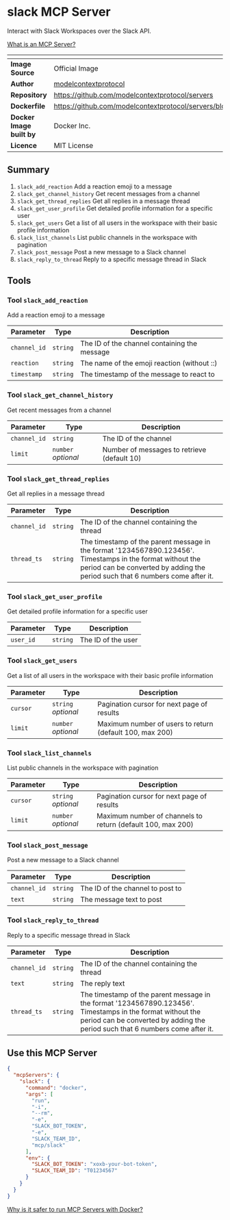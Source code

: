 # slack MCP Server

Interact with Slack Workspaces over the Slack API.

[What is an MCP Server?](https://www.anthropic.com/news/model-context-protocol)

|<!-- -->|<!-- -->|
|-|-|
**Image Source**|Official Image
|**Author**|[modelcontextprotocol](https://github.com/modelcontextprotocol)
**Repository**|https://github.com/modelcontextprotocol/servers
**Dockerfile**|https://github.com/modelcontextprotocol/servers/blob/2025.4.6/src/slack/Dockerfile
**Docker Image built by**|Docker Inc.
**Licence**|MIT License

## Summary
1. `slack_add_reaction` Add a reaction emoji to a message
1. `slack_get_channel_history` Get recent messages from a channel
1. `slack_get_thread_replies` Get all replies in a message thread
1. `slack_get_user_profile` Get detailed profile information for a specific user
1. `slack_get_users` Get a list of all users in the workspace with their basic profile information
1. `slack_list_channels` List public channels in the workspace with pagination
1. `slack_post_message` Post a new message to a Slack channel
1. `slack_reply_to_thread` Reply to a specific message thread in Slack

## Tools

### Tool `slack_add_reaction`
Add a reaction emoji to a message

Parameter|Type|Description
-|-|-
`channel_id`|`string`|The ID of the channel containing the message
`reaction`|`string`|The name of the emoji reaction (without ::)
`timestamp`|`string`|The timestamp of the message to react to

### Tool `slack_get_channel_history`
Get recent messages from a channel

Parameter|Type|Description
-|-|-
`channel_id`|`string`|The ID of the channel
`limit`|`number` *optional*|Number of messages to retrieve (default 10)

### Tool `slack_get_thread_replies`
Get all replies in a message thread

Parameter|Type|Description
-|-|-
`channel_id`|`string`|The ID of the channel containing the thread
`thread_ts`|`string`|The timestamp of the parent message in the format '1234567890.123456'. Timestamps in the format without the period can be converted by adding the period such that 6 numbers come after it.

### Tool `slack_get_user_profile`
Get detailed profile information for a specific user

Parameter|Type|Description
-|-|-
`user_id`|`string`|The ID of the user

### Tool `slack_get_users`
Get a list of all users in the workspace with their basic profile information

Parameter|Type|Description
-|-|-
`cursor`|`string` *optional*|Pagination cursor for next page of results
`limit`|`number` *optional*|Maximum number of users to return (default 100, max 200)

### Tool `slack_list_channels`
List public channels in the workspace with pagination

Parameter|Type|Description
-|-|-
`cursor`|`string` *optional*|Pagination cursor for next page of results
`limit`|`number` *optional*|Maximum number of channels to return (default 100, max 200)

### Tool `slack_post_message`
Post a new message to a Slack channel

Parameter|Type|Description
-|-|-
`channel_id`|`string`|The ID of the channel to post to
`text`|`string`|The message text to post

### Tool `slack_reply_to_thread`
Reply to a specific message thread in Slack

Parameter|Type|Description
-|-|-
`channel_id`|`string`|The ID of the channel containing the thread
`text`|`string`|The reply text
`thread_ts`|`string`|The timestamp of the parent message in the format '1234567890.123456'. Timestamps in the format without the period can be converted by adding the period such that 6 numbers come after it.

## Use this MCP Server

```json
{
  "mcpServers": {
    "slack": {
      "command": "docker",
      "args": [
        "run",
        "-i",
        "--rm",
        "-e",
        "SLACK_BOT_TOKEN",
        "-e",
        "SLACK_TEAM_ID",
        "mcp/slack"
      ],
      "env": {
        "SLACK_BOT_TOKEN": "xoxb-your-bot-token",
        "SLACK_TEAM_ID": "T01234567"
      }
    }
  }
}
```

[Why is it safer to run MCP Servers with Docker?](https://www.docker.com/blog/the-model-context-protocol-simplifying-building-ai-apps-with-anthropic-claude-desktop-and-docker/)
